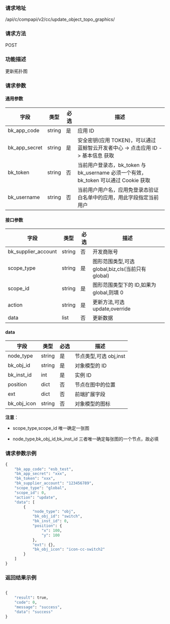 
### 请求地址

/api/c/compapi/v2/cc/update_object_topo_graphics/



### 请求方法

POST


### 功能描述

更新拓扑图

### 请求参数


#### 通用参数

| 字段 | 类型 | 必选 |  描述 |
|-----------|------------|--------|------------|
| bk_app_code  |  string    | 是 | 应用 ID     |
| bk_app_secret|  string    | 是 | 安全密钥(应用 TOKEN)，可以通过 蓝鲸智云开发者中心 -&gt; 点击应用 ID -&gt; 基本信息 获取 |
| bk_token     |  string    | 否 | 当前用户登录态，bk_token 与 bk_username 必须一个有效，bk_token 可以通过 Cookie 获取 |
| bk_username  |  string    | 否 | 当前用户用户名，应用免登录态验证白名单中的应用，用此字段指定当前用户 |

#### 接口参数

| 字段      |  类型      | 必选   |  描述      |
|-----------|------------|--------|------------|
| bk_supplier_account | string     | 否     | 开发商账号 |
| scope_type          |  string    | 是     | 图形范围类型,可选 global,biz,cls(当前只有 global) |
| scope_id            |  string    | 是     | 图形范围类型下的 ID,如果为 global,则填 0   |
| action              |  string    | 是     | 更新方法,可选 update,override   |
| data                |  list      | 否     | 更新数据   |

#### data

| 字段      |  类型      | 必选   |  描述      |
|-----------|------------|--------|------------|
| node_type   | string | 是 | 节点类型,可选 obj,inst |
| bk_obj_id   | string | 是 | 对象模型的 ID |
| bk_inst_id  | int    | 是 | 实例 ID |
| position    | dict   | 否 | 节点在图中的位置 |
| ext         | dict   | 否 | 前端扩展字段 |
| bk_obj_icon | string | 否 | 对象模型的图标 |


**注意**：

- scope_type,scope_id 唯一确定一张图

- node_type,bk_obj_id,bk_inst_id 三者唯一确定每张图的一个节点，故必填

### 请求参数示例

```python
{
    "bk_app_code": "esb_test",
    "bk_app_secret": "xxx",
    "bk_token": "xxx",
    "bk_supplier_account": "123456789",
    "scope_type": "global",
    "scope_id": 0,
    "action": "update",
    "data": [
        {
            "node_type": "obj",
            "bk_obj_id": "switch",
            "bk_inst_id": 0,
            "position": {
                "x": 100,
                "y": 100
            },
            "ext": {},
            "bk_obj_icon": "icon-cc-switch2"
        }
    ]
}
```

### 返回结果示例

```python

{
    "result": true,
    "code": 0,
    "message": "success",
    "data": "success"
}
```
